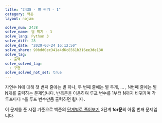 ```yaml
---
title: "2438 - 별 찍기 - 1"
category: 백준
layout: nojam

solve_num: 2438
solve_name: 별 찍기 - 1
solve_lang: Python 3
solve_diff: 28
solve_date: "2020-03-24 16:12:50"
solve_share: 90bdd0ec341a4d6c8561b316ee3de130
solve_tag:
  - 출력
solve_solved_tag:
  - 구현
solve_solved_not_set: true
---
```


자연수 N에 대해 첫 번째 줄에는 별 하나, 두 번째 줄에는 별 두개, ... , N번째 줄에는 별 N개를 출력하는 문제입니다. 반복문을 이용하여 루프 변수를 1부터 N까지 바꿔가며 각 루프마다 `*`를 루프 변수만큼 출력하면 됩니다.

이 문제를 푼 시점 기준으로 백준의 [단계별로 풀어보기](http://noj.am/p/s) 3단계 **for문**의 아홉 번째 문제입니다.
